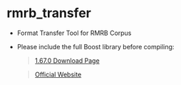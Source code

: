 # rmrb_transfer
- Format Transfer Tool for RMRB Corpus

- Please include the full Boost library before compiling:
  > [1.67.0 Download Page](https://dl.bintray.com/boostorg/release/1.67.0/source/)
  
  > [Official Website](https://www.boost.org/)

